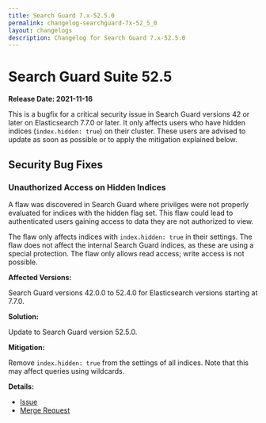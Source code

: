 ```yaml
---
title: Search Guard 7.x-52.5.0
permalink: changelog-searchguard-7x-52_5_0
layout: changelogs
description: Changelog for Search Guard 7.x-52.5.0
---
```

<!--- Copyright 2021 floragunn GmbH -->

# Search Guard Suite 52.5

**Release Date: 2021-11-16**

This is a bugfix for a critical security issue in Search Guard versions 42 or later on Elasticsearch 7.7.0 or later. It only affects users who have hidden indices (`index.hidden: true`) on their cluster. These users are advised to update as soon as possible or to apply the mitigation explained below.

## Security Bug Fixes

### Unauthorized Access on Hidden Indices

A flaw was discovered in Search Guard where privilges were not properly evaluated for indices with the hidden flag set. This flaw could lead to authenticated users gaining access to data they are not authorized to view.

The flaw only affects indices with `index.hidden: true` in their settings. The flaw does not affect the internal Search Guard indices, as these are using a special protection. The flaw only allows read access; write access is not possible.

**Affected Versions:**

Search Guard versions 42.0.0 to 52.4.0 for Elasticsearch versions starting at 7.7.0.

**Solution:**

Update to Search Guard version 52.5.0.

**Mitigation:** 

Remove `index.hidden: true` from the settings of all indices. Note that this may affect queries using wildcards.

**Details:** 

- [Issue](https://git.floragunn.com/search-guard/search-guard-suite-enterprise/-/issues/45)
- [Merge Request](https://git.floragunn.com/search-guard/search-guard-suite-enterprise/-/merge_requests/131)
